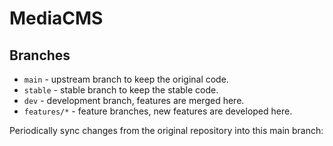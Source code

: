 # MediaCMS

## Branches 

- `main` - upstream branch to keep the original code. 
- `stable` - stable branch to keep the stable code.
- `dev` - development branch, features are merged here.
- `features/*` - feature branches, new features are developed here.


Periodically sync changes from the original repository into this main branch:


